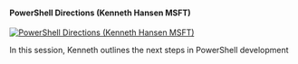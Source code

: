 ﻿#### PowerShell Directions (Kenneth Hansen MSFT)

[![PowerShell Directions (Kenneth Hansen MSFT)](https://i4.ytimg.com/vi/SAH1eH0yNcA/hqdefault.jpg "PowerShell Directions (Kenneth Hansen MSFT)")](https://www.youtube.com/watch?v=SAH1eH0yNcA)

In this session, Kenneth outlines the next steps in PowerShell development


